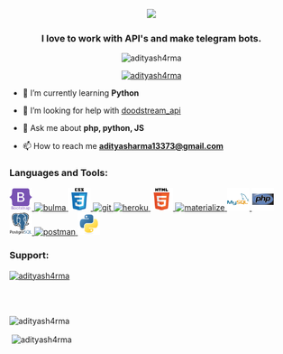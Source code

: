 

<p align="center">
<img src="https://readme-typing-svg.herokuapp.com?font=monospace&size=30&color=FFFFFF&multiline=true&lines=Hola+%F0%9F%91%8B%2C+I'm+Aditya+Sharma"/>
</p>
<h3 align="center">I love to work with API's and make telegram bots.</h3>

<p align="center"> <img src="https://komarev.com/ghpvc/?username=adityash4rma&label=Profile%20views&color=0e75b6&style=flat" alt="adityash4rma" /> </p>

<p align="center"> <a href="https://github.com/ryo-ma/github-profile-trophy"><img src="https://github-profile-trophy.vercel.app/?username=adityash4rma&theme=nord" alt="adityash4rma" /></a> </p>

- 🌱 I’m currently learning **Python**

- 🤝 I’m looking for help with [doodstream_api](https://github.com/adityash4rma/doodstream_api)

- 💬 Ask me about **php, python, JS**

- 📫 How to reach me **adityasharma13373@gmail.com**



<h3 align="left">Languages and Tools:</h3>
<p align="left"> <a href="https://getbootstrap.com" target="_blank" rel="noreferrer"> <img src="https://raw.githubusercontent.com/devicons/devicon/master/icons/bootstrap/bootstrap-plain-wordmark.svg" alt="bootstrap" width="40" height="40"/> </a> <a href="https://bulma.io/" target="_blank" rel="noreferrer"> <img src="https://raw.githubusercontent.com/gilbarbara/logos/804dc257b59e144eaca5bc6ffd16949752c6f789/logos/bulma.svg" alt="bulma" width="40" height="40"/> </a> <a href="https://www.w3schools.com/css/" target="_blank" rel="noreferrer"> <img src="https://raw.githubusercontent.com/devicons/devicon/master/icons/css3/css3-original-wordmark.svg" alt="css3" width="40" height="40"/> </a> <a href="https://git-scm.com/" target="_blank" rel="noreferrer"> <img src="https://www.vectorlogo.zone/logos/git-scm/git-scm-icon.svg" alt="git" width="40" height="40"/> </a> <a href="https://heroku.com" target="_blank" rel="noreferrer"> <img src="https://www.vectorlogo.zone/logos/heroku/heroku-icon.svg" alt="heroku" width="40" height="40"/> </a> <a href="https://www.w3.org/html/" target="_blank" rel="noreferrer"> <img src="https://raw.githubusercontent.com/devicons/devicon/master/icons/html5/html5-original-wordmark.svg" alt="html5" width="40" height="40"/> </a> <a href="https://materializecss.com/" target="_blank" rel="noreferrer"> <img src="https://raw.githubusercontent.com/prplx/svg-logos/5585531d45d294869c4eaab4d7cf2e9c167710a9/svg/materialize.svg" alt="materialize" width="40" height="40"/> </a> <a href="https://www.mysql.com/" target="_blank" rel="noreferrer"> <img src="https://raw.githubusercontent.com/devicons/devicon/master/icons/mysql/mysql-original-wordmark.svg" alt="mysql" width="40" height="40"/> </a> <a href="https://www.php.net" target="_blank" rel="noreferrer"> <img src="https://raw.githubusercontent.com/devicons/devicon/master/icons/php/php-original.svg" alt="php" width="40" height="40"/> </a> <a href="https://www.postgresql.org" target="_blank" rel="noreferrer"> <img src="https://raw.githubusercontent.com/devicons/devicon/master/icons/postgresql/postgresql-original-wordmark.svg" alt="postgresql" width="40" height="40"/> </a> <a href="https://postman.com" target="_blank" rel="noreferrer"> <img src="https://www.vectorlogo.zone/logos/getpostman/getpostman-icon.svg" alt="postman" width="40" height="40"/> </a> <a href="https://www.python.org" target="_blank" rel="noreferrer"> <img src="https://raw.githubusercontent.com/devicons/devicon/master/icons/python/python-original.svg" alt="python" width="40" height="40"/> </a> </p>

<h3 align="left">Support:</h3>
<p><a href="https://www.buymeacoffee.com/adityash4rma"> <img align="center" src="https://cdn.buymeacoffee.com/buttons/v2/default-yellow.png" width="210" alt="adityash4rma" /></a></p><br><br>

<p><img align="center" src="https://github-readme-stats.vercel.app/api/top-langs?username=adityash4rma&theme=prussian&show_icons=true&locale=en&layout=compact" alt="adityash4rma" /></p>

<p>&nbsp;<img align="center" src="https://github-readme-stats.vercel.app/api?username=adityash4rma&theme=prussian&show_icons=true&locale=en" alt="adityash4rma" /></p>
